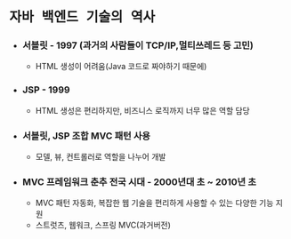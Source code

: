 # `자바 백엔드 기술의 역사 `

- ### 서블릿 - 1997 (과거의 사람들이 TCP/IP,멀티쓰레드 등 고민)
  - HTML 생성이 어려움(Java 코드로 짜야하기 때문에)
- ### JSP - 1999
  - HTML 생성은 편리하지만, 비즈니스 로직까지 너무 많은 역할 담당
- ### 서블릿, JSP 조합 MVC 패턴 사용
  - 모델, 뷰, 컨트롤러로 역할을 나누어 개발
- ### MVC 프레임워크 춘추 전국 시대 - 2000년대 초 ~ 2010년 초
  - MVC 패턴 자동화, 복잡한 웹 기술을 편리하게 사용할 수 있는 다양한 기능 지원
  - 스트럿츠, 웹워크, 스프링 MVC(과거버전)